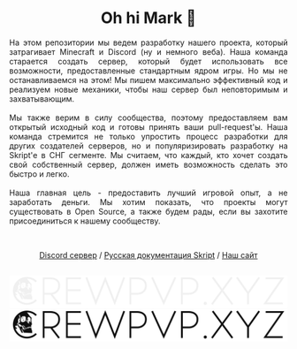 <h1 align="center"> Oh hi Mark 👋 </h1>
<p align="justify"> На этом репозитории мы ведем разработку нашего проекта, который затрагивает Minecraft и Discord (ну и немного веба). Наша команда старается создать сервер, который будет использовать все возможности, предоставленные стандартным ядром игры. Но мы не останавливаемся на этом! Мы пишем максимально эффективный код и реализуем новые механики, чтобы наш сервер был неповторимым и захватывающим.</br></br>
Мы также верим в силу сообщества, поэтому предоставляем вам открытый исходный код и готовы принять ваши pull-request'ы. Наша команда стремится не только упростить процесс разработки для других создателей серверов, но и популяризировать разработку на Skript'е в СНГ сегменте. Мы считаем, что каждый, кто хочет создать свой собственный сервер, должен иметь возможность сделать это быстро и легко.</br></br>
Наша главная цель - предоставить лучший игровой опыт, а не заработать деньги. Мы хотим показать, что проекты могут существовать в Open Source, а также будем рады, если вы захотите присоединиться к нашему сообществу. </p>
</br>
<p align="center"> <a href="https://crewpvp.xyz/discord">Discord сервер</a> / <a href="https://skdocs.crewpvp.xyz">Русская документация Skript</a> / <a href="https://crewpvp.xyz">Наш сайт</a> </p>

##
  
![crew](https://github.com/crewpvp/.github/blob/main/logo.png#gh-dark-mode-only)
![crew](https://github.com/crewpvp/.github/blob/main/logo1.png#gh-light-mode-only)
